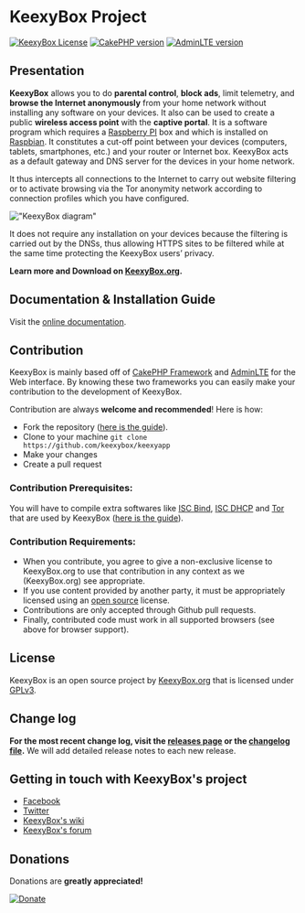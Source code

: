 KeexyBox Project
============


[![KeexyBox License](https://img.shields.io/static/v1?label=license&message=GPLv3&color=blue)](http://www.gnu.org/licenses/)
[![CakePHP version](https://img.shields.io/static/v1?label=CakePHP&message=v3.8.10&color=red)](https://cakephp.org/)
[![AdminLTE version](https://img.shields.io/static/v1?label=AdminLTE&message=v2.4.18&color=green)](https://adminlte.io/)


## Presentation
**KeexyBox** allows you to do **parental control**, **block ads**, limit telemetry, and **browse the Internet anonymously** from your home network without installing any software on your devices. It also can be used to create a public **wireless access point** with the **captive portal**. It is a software program which requires a [Raspberry PI](https://www.raspberrypi.org/) box and which is installed on [Raspbian](https://www.raspberrypi.org/downloads/raspbian/). It constitutes a cut-off point between your devices (computers, tablets, smartphones, etc.) and your router or Internet box. KeexyBox acts as a default gateway and DNS server for the devices in your home network.

It thus intercepts all connections to the Internet to carry out website filtering or to activate browsing via the Tor anonymity network according to connection profiles which you have configured.

!["KeexyBox diagram"](https://keexybox.org/wp-content/uploads/2020/10/keexybox_net_topology_as_gateway_v2.png "KeexyBox diagram")

It does not require any installation on your devices because the filtering is carried out by the DNSs, thus allowing HTTPS sites to be filtered while at the same time protecting the KeexyBox users’ privacy.

**Learn more and Download on [KeexyBox.org](https://keexybox.org).**

## Documentation & Installation Guide

Visit the [online documentation](https://wiki.keexybox.org).

## Contribution
KeexyBox is mainly based off of [CakePHP Framework](https://cakephp.org/) and [AdminLTE](https://adminlte.io/) for the Web interface. By knowing these two frameworks you can easily make your contribution to the development of KeexyBox.

Contribution are always **welcome and recommended**! Here is how:

- Fork the repository ([here is the guide](https://help.github.com/articles/fork-a-repo/)).
- Clone to your machine ```git clone https://github.com/keexybox/keexyapp```
- Make your changes
- Create a pull request

### Contribution Prerequisites:

You will have to compile extra softwares like [ISC Bind](https://www.isc.org/bind/), [ISC DHCP](https://www.isc.org/dhcp/) and [Tor](https://www.torproject.org/) that are used by KeexyBox ([here is the guide](https://wiki.keexybox.org/doku.php/manual_installation)).

### Contribution Requirements:

- When you contribute, you agree to give a non-exclusive license to KeexyBox.org to use that contribution in any context as we (KeexyBox.org) see appropriate.
- If you use content provided by another party, it must be appropriately licensed using an [open source](http://opensource.org/licenses) license.
- Contributions are only accepted through Github pull requests.
- Finally, contributed code must work in all supported browsers (see above for browser support).

## License
KeexyBox is an open source project by [KeexyBox.org](https://keexybox.org) that is licensed under [GPLv3](https://www.gnu.org/licenses).

## Change log
**For the most recent change log, visit the [releases page](https://github.com/keexybox/keexyapp/releases) or the [changelog file](https://github.com/keexybox/keexyapp/blob/master/CHANGELOG.md).** We will add detailed release notes to each new release. 

## Getting in touch with KeexyBox's project
- [Facebook](https://www.facebook.com/keexybox)
- [Twitter](https://twitter.com/keexybox)
- [KeexyBox's wiki](https://wiki.keexybox.org)
- [KeexyBox's forum](https://forum.keexybox.org)

## Donations
Donations are **greatly appreciated!**

[![Donate](https://www.paypalobjects.com/en_US/i/btn/btn_donateCC_LG.gif "KeexyBox Donate")](https://www.paypal.com/cgi-bin/webscr?cmd=_s-xclick&hosted_button_id=L5WFG252CDR2A&source=url "Donate")
